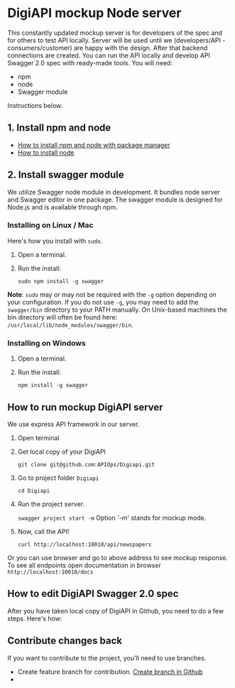 # DigiAPI mockup Node server

This constantly updated mockup server is for developers of the spec and for others to test API locally. Server will be used until we (developers/API -consumers/customer) are happy with the design. After that backend connections are created. 
You can run the API locally and develop API Swagger 2.0 spec with ready-made tools. You will need: 
* npm
* node
* Swagger module

Instructions below. 

## 1. Install npm and node
* [How to install npm and node with package manager](https://nodejs.org/en/download/package-manager/)
* [How to install node](https://docs.npmjs.com/getting-started/installing-node)

## 2. Install swagger module

We utilize Swagger node module in development. It bundles node server and Swagger editor in one package. The swagger module is designed for Node.js and is available through npm.

### Installing on Linux / Mac

Here's how you install with `sudo`.

1. Open a terminal. 
2. Run the install:

    `sudo npm install -g swagger`

**Note**: `sudo` may or may not be required with the `-g` option depending on your configuration. If you do not use `-g`, you may need to add the `swagger/bin` directory to your PATH manually. On Unix-based machines 
the bin directory will often be found here: `/usr/local/lib/node_modules/swagger/bin`.

### Installing on Windows

1. Open a terminal.
2. Run the install:

    `npm install -g swagger`

## How to run mockup DigiAPI server

We use express API framework in our server.

1. Open terminal 

2. Get local copy of your DigiAPI
 
    `git clone git@github.com:APIOps/Digiapi.git`

3. Go to project folder `Digiapi`

    `cd Digiapi`

4. Run the project server.

    `swagger project start -m` Option '-m' stands for mockup mode.  

5. Now, call the API!

    `curl http://localhost:10010/api/newspapers`

Or you can use browser and go to above address to see mockup response. To see all endpoints open documentation in browser `http://localhost:10010/docs`


## How to edit DigiAPI Swagger 2.0 spec
After you have taken local copy of DigiAPI in Github, you need to do a few steps. Here's how: 


## Contribute changes back

If you want to contribute to the project, you'll need to use branches. 
* Create feature branch for contribution. [Create branch in Github ](https://help.github.com/articles/creating-and-deleting-branches-within-your-repository/)
* 
